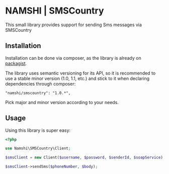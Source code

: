# NAMSHI | SMSCountry


This small library provides support for sending Sms messages via SMSCountry

## Installation

Installation can be done via composer, as the
library is already on [packagist](https://packagist.org/packages/namshi/smscountry).

The library uses semantic versioning for its API,
so it is recommended to use a stable minor version
(1.0, 1.1, etc.) and stick to it when declaring dependencies
through composer:

```
"namshi/smscountry": "1.0.*",
```

Pick major and minor version according to your needs.

## Usage

Using this library is super easy:

``` php
<?php

use Namshi\SMSCountry\Client;

$smsClient = new Client($username, $password, $senderId, $soapService);

$smsClient->sendSms($phoneNumber, $body);

```
